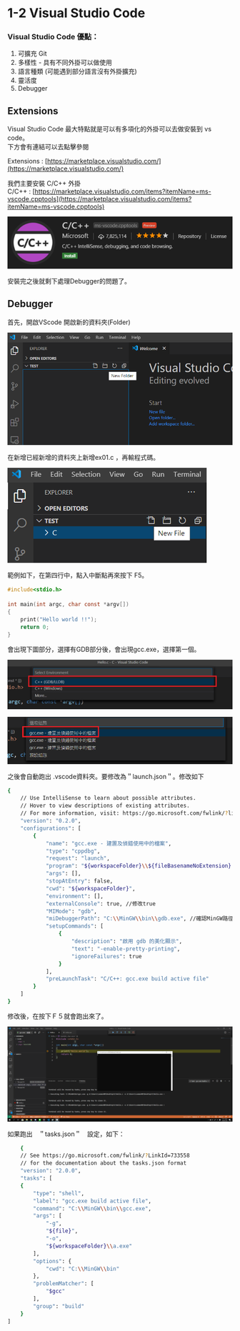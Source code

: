# 1-2 Visual Studio Code

### Visual Studio Code 優點：

1. 可擴充 Git  
2. 多樣性 - 具有不同外掛可以做使用  
3. 語言種類 \(可能遇到部分語言沒有外掛擴充\)  
4. 靈活度  
5. Debugger

## Extensions 

Visual Studio Code 最大特點就是可以有多項化的外掛可以去做安裝到 vs code。  
下方會有連結可以去點擊參閱

Extensions : [https://marketplace.visualstudio.com/](https://marketplace.visualstudio.com/)

我們主要安裝 C/C++ 外掛   
C/C++ : [https://marketplace.visualstudio.com/items?itemName=ms-vscode.cpptools](https://marketplace.visualstudio.com/items?itemName=ms-vscode.cpptools)

![](../.gitbook/assets/image%20%281%29.png)

安裝完之後就剩下處理Debugger的問題了。

## Debugger

首先，開啟VScode 開啟新的資料夾\(Folder\)

![](../.gitbook/assets/image%20%282%29.png)



在新增已經新增的資料夾上新增ex01.c ，再輸程式碼。

![](../.gitbook/assets/image%20%283%29.png)

範例如下，在第四行中，點入中斷點再來按下 F5。

```c
#include<stdio.h>

int main(int argc, char const *argv[])
{
    print("Hello world !!");
    return 0;
}
```

會出現下圖部分，選擇有GDB部分後，會出現gcc.exe，選擇第一個。

![&#xFF11;&#xFF0E;&#x8A2D;&#x5B9A;&#xFF0D;&#xFF26;&#xFF15;&#x5F8C;&#x9078;&#x64C7;&#x7B2C;&#x4E00;&#x500B;&#x9078;&#x9805;](../.gitbook/assets/image%20%285%29.png)

![&#xFF12;&#xFF0E;&#x8A2D;&#x5B9A;&#xFF0D;&#x9078;&#x64C7;&#x7B2C;&#x4E00;&#x500B;&#x9078;&#x9805;](../.gitbook/assets/image%20%286%29.png)

之後會自動跑出 .vscode資料夾。要修改為＂launch.json＂。修改如下

```bash
{
    // Use IntelliSense to learn about possible attributes.
    // Hover to view descriptions of existing attributes.
    // For more information, visit: https://go.microsoft.com/fwlink/?linkid=830387
    "version": "0.2.0",
    "configurations": [
        {
            "name": "gcc.exe - 建置及偵錯使用中的檔案",
            "type": "cppdbg",
            "request": "launch",
            "program": "${workspaceFolder}\\${fileBasenameNoExtension}.exe", //修改成${workspaceFolder}
            "args": [],
            "stopAtEntry": false,
            "cwd": "${workspaceFolder}",
            "environment": [],
            "externalConsole": true, //修改true
            "MIMode": "gdb",
            "miDebuggerPath": "C:\\MinGW\\bin\\gdb.exe", //確認MinGW路徑
            "setupCommands": [
                {
                    "description": "啟用 gdb 的美化顯示",
                    "text": "-enable-pretty-printing",
                    "ignoreFailures": true
                }
            ],
            "preLaunchTask": "C/C++: gcc.exe build active file"
        }
    ]
}
```

修改後，在按下Ｆ５就會跑出來了。

![](../.gitbook/assets/image%20%287%29.png)

如果跑出　＂tasks.json＂　設定，如下：

```bash
    {
    // See https://go.microsoft.com/fwlink/?LinkId=733558 
    // for the documentation about the tasks.json format
    "version": "2.0.0",
    "tasks": [
    {
        "type": "shell",
        "label": "gcc.exe build active file",
        "command": "C:\\MinGW\\bin\\gcc.exe",
        "args": [
            "-g",
            "${file}",
            "-o",
            "${workspaceFolder}\\a.exe"
        ],
        "options": {
            "cwd": "C:\\MinGW\\bin"
        },
        "problemMatcher": [
            "$gcc"
        ],
        "group": "build"
    }
]
```



